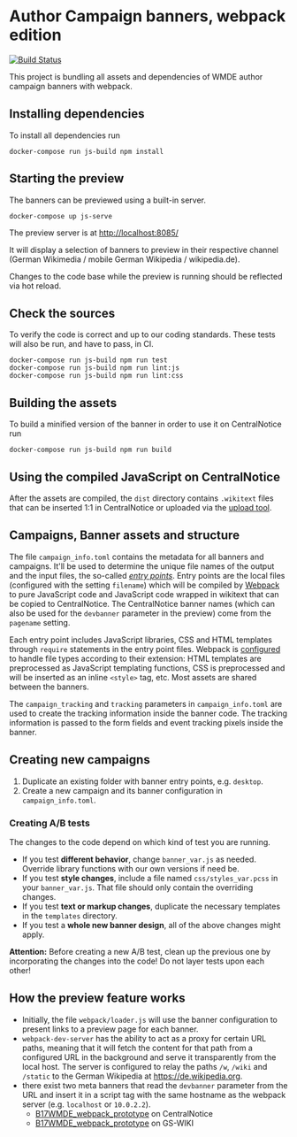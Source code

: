 # Author Campaign banners, webpack edition

[![Build Status](https://travis-ci.org/wmde/author-campaign-banner.svg?branch=master)](https://travis-ci.org/wmde/author-campaign-banner)

This project is bundling all assets and dependencies of WMDE author campaign banners with webpack.

## Installing dependencies

To install all dependencies run

    docker-compose run js-build npm install

## Starting the preview

The banners can be previewed using a built-in server.

    docker-compose up js-serve

The preview server is at [http://localhost:8085/](http://localhost:8085/)

It will display a selection of banners to preview in their respective channel (German Wikimedia / mobile German Wikipedia / wikipedia.de).

Changes to the code base while the preview is running should be reflected via hot reload.

## Check the sources

To verify the code is correct and up to our coding standards. These tests will also be run, and have to pass, in CI.

    docker-compose run js-build npm run test
    docker-compose run js-build npm run lint:js
    docker-compose run js-build npm run lint:css

## Building the assets

To build a minified version of the banner in order to use it on CentralNotice run

    docker-compose run js-build npm run build

## Using the compiled JavaScript on CentralNotice

After the assets are compiled, the `dist` directory contains `.wikitext` files that can be inserted 1:1 in CentralNotice or uploaded via the [upload tool](https://github.com/wmde/banner-toolkit).

## Campaigns, Banner assets and structure
The file `campaign_info.toml` contains the metadata for all banners and campaigns. It'll be used to determine the unique file names of the output and the input files, the so-called *[entry points](https://webpack.js.org/configuration/entry-context/)*. Entry points are the local files (configured with the setting `filename`) which will be compiled by [Webpack](https://webpack.js.org) to pure JavaScript code and JavaScript code wrapped in wikitext that can be copied to CentralNotice. The CentralNotice banner names (which can also be used for the `devbanner` parameter in the preview) come from the `pagename` setting.

Each entry point includes JavaScript libraries, CSS and HTML templates through `require` statements in the entry point files. Webpack is [configured](webpack.common.js) to handle file types according to their extension: HTML templates are preprocessed as JavaScript templating functions, CSS is preprocessed and will be inserted as an inline `<style>` tag, etc. Most assets are shared between the banners.

The `campaign_tracking` and `tracking` parameters in `campaign_info.toml` are used to create the tracking information inside the banner code. The tracking information is passed to the form fields and event tracking pixels inside the banner.

## Creating new campaigns
1. Duplicate an existing folder with banner entry points, e.g. `desktop`.
2. Create a new campaign and its banner configuration in `campaign_info.toml`. 

### Creating A/B tests
The changes to the code depend on which kind of test you are running.

* If you test **different behavior**, change `banner_var.js` as needed. Override library functions with our own versions if need be.
* If you test **style changes**, include a file named `css/styles_var.pcss` in your `banner_var.js`. That file should only contain the overriding changes.
* If you test **text or markup changes**, duplicate the necessary templates in the `templates` directory.
* If you test a **whole new banner design**, all of the above changes might apply.

**Attention:** Before creating a new A/B test, clean up the previous one by incorporating the changes into the code! Do not layer tests upon each other!

## How the preview feature works
* Initially, the file `webpack/loader.js` will use the banner configuration to present links to a preview page for each banner.  
* `webpack-dev-server` has the ability to act as a proxy for certain URL paths, meaning that it will fetch the content for that 
  path from a configured URL in the background and serve it transparently from the local host. The server is configured to relay the paths `/w`, `/wiki` and `/static` to the German Wikipedia at https://de.wikipedia.org.
* there exist two meta banners that read the `devbanner` parameter from the URL and insert it in a script tag with the same hostname as the webpack server (e.g. `localhost` or `10.0.2.2`).
  * [B17WMDE_webpack_prototype](https://meta.wikimedia.org/wiki/Special:CentralNoticeBanners/edit/B17WMDE_webpack_prototype) on CentralNotice
  * [B17WMDE_webpack_prototype](https://wiki.wikimedia.de/w/index.php?title=Web:Banner/B17WMDE_webpack_prototype) on GS-WIKI

